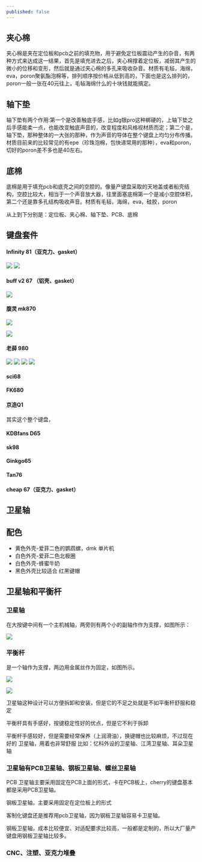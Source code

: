 ```yaml
---
published: false
---
```


## 夹心棉
夹心棉是夹在定位板和pcb之前的填充物，用于避免定位板震动产生的杂音，有两种方式来达成这一结果，首先是填充进去之后，夹心棉撑着定位板，减弱其产生的微小的位移和变形，然后就是通过夹心棉的多孔来吸收杂音。材质有毛毡，海绵，eva，poron聚氨酯泡棉等，排列顺序按价格从低到高的，下面也是这么排列的，poron一般一张在40元往上，毛毡海绵什么的十块钱就能搞定。

## 轴下垫
轴下垫有两个作用:第一个是改善触底手感，比如g银pro这种梆硬的，上轴下垫之后手感能柔一点，也能改变触底声音的，改变程度和风格视材质而定；第二个是，轴下垫，那种整体的一大张的那种，作为声音的导体在整个键盘上均匀分布传播。材质目前来的比较常见的有epe（珍珠泡棉，包快递常用的那种），eva和poron，切好的poron差不多也是40左右。

## 底棉
底棉是用于填充pcb和底壳之间的空腔的。像量产键盘采取的天地盖或者船壳结构，空腔比较大，相当于一个声音放大器，往里面塞底棉第一个是减小空腔体积，第二个还是靠多孔结构吸收声音。材质有毛毡，海绵，eva，硅胶，poron

从上到下分别是：定位板、夹心棉、轴下垫、PCB、底棉

## 键盘套件

#### Infinity 81（亚克力、gasket）
![](https://raw.githubusercontent.com/ooftf/Material/master/img/blog/20211031195624.png)
![](https://raw.githubusercontent.com/ooftf/Material/master/img/blog/20211031200023.png)
#### buff v2 67 （铝壳、gasket）
![](https://raw.githubusercontent.com/ooftf/Material/master/img/blog/20211031200113.png)
#### 腹灵 mk870

![](https://raw.githubusercontent.com/ooftf/Material/master/img/blog/1635662665(1).png)

![](https://raw.githubusercontent.com/ooftf/Material/master/img/blog/20211031144821.png)

#### 老薛 980

![](https://raw.githubusercontent.com/ooftf/Material/master/img/blog/20211031200328.png)
![](https://raw.githubusercontent.com/ooftf/Material/master/img/blog/20211031200359.png)
![](https://raw.githubusercontent.com/ooftf/Material/master/img/blog/20211031200511.png)
![](https://raw.githubusercontent.com/ooftf/Material/master/img/blog/1635682021(1).png)


#### sci68
#### FK680
#### 京造Q1

其实这个整个键盘，
#### KDBfans D65
#### sk98
#### Ginkgo65
#### Tan76 
#### cheap 67（亚克力、gasket）

## 卫星轴
## 配色

* 黄色外壳-爱菲二色的鹦鹉螺，dmk 单片机
* 白色外壳-爱菲二色北极圈
* 白色外壳-蜂蜜牛奶
* 黑色外壳比较适合 红黑键帽



## 卫星轴和平衡杆

### 卫星轴
在大按键中间有一个主机械轴，两旁则有两个小的副轴作作为支撑，如图所示：

![](https://raw.githubusercontent.com/ooftf/Material/master/img/blog/20211126110609.png)



### 平衡杆
是一个轴作为支撑，两边用金属丝作为固定，如图所示。

![](https://raw.githubusercontent.com/ooftf/Material/master/img/blog/20211126110711.png)

![](https://raw.githubusercontent.com/ooftf/Material/master/img/blog/20211126113328.png)

卫星轴这种设计可以方便拆卸和安装，但是它的不足之处就是不如平衡杆舒服和稳定

平衡杆具有手感好，按键稳定性好的优点，但是它不利于拆卸

平衡杆手感较好，但是需要经常保养（上润滑油），换键帽也比较麻烦，不过现在好的 卫星轴，用着也非常舒服
比如：忆科外设的卫星轴、江湾卫星轴、耳朵卫星轴
### 卫星轴有PCB卫星轴、钢板卫星轴、螺丝卫星轴
PCB 卫星轴主要采用固定在PCB上面的形式，卡在PCB板上，cherry的键盘基本都是采用PCB卫星轴。

钢板卫星轴，主要采用固定在定位板上的形式

客制化键盘还是推荐用pcb卫星轴，因为钢板卫星轴容易卡卫星轴。

钢板卫星轴，成本比较便宜、对适配要求比较高，一般都是定制的，所以大厂量产键盘用钢板卫星轴比较多。

### CNC、注塑、亚克力堆叠
